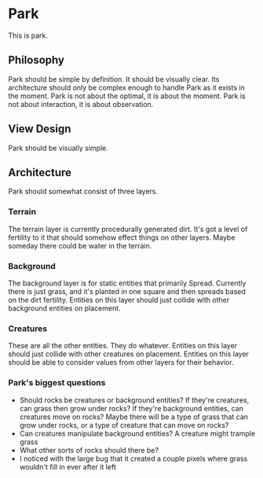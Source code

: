 # Park

This is park.

## Philosophy

Park should be simple by definition.
It should be visually clear.
Its architecture should only be complex enough to handle Park as it exists in the moment.
Park is not about the optimal, it is about the moment.
Park is not about interaction, it is about observation.

## View Design

Park should be visually simple.

## Architecture

Park should somewhat consist of three layers.

### Terrain
The terrain layer is currently procedurally generated dirt.
It's got a level of fertility to it that should somehow effect things on other layers.
Maybe someday there could be water in the terrain.

### Background
The background layer is for static entities that primarily Spread.
Currently there is just grass, and it's planted in one square and then spreads based on the dirt fertility.
Entities on this layer should just collide with other background entities on placement.

### Creatures
These are all the other entities.
They do whatever.
Entities on this layer should just collide with other creatures on placement.
Entities on this layer should be able to consider values from other layers for their behavior.

### Park's biggest questions
- Should rocks be creatures or background entities? If they're creatures, can grass then grow under rocks?
  If they're background entities, can creatures move on rocks?
  Maybe there will be a type of grass that can grow under rocks, or a type of creature that can move on rocks?
- Can creatures manipulate background entities? A creature might trample grass
- What other sorts of rocks should there be?
- I noticed with the large bug that it created a couple pixels where grass wouldn't fill in ever after it left